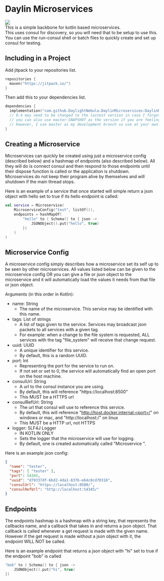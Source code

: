# Daylin Microservices
[![](https://jitpack.io/v/DaylightNebula/DaylinMicroservices.svg)](https://jitpack.io/#DaylightNebula/DaylinMicroservices) \
This is a simple backbone for kotlin based microservices.  
This uses consul for discovery, so you will need that to be setup to use this.  
You can use the run-consul shell or batch files to quickly create and set up consul for testing.

## Including in a Project
Add jitpack to your repositories list.
```kotlin
repositories {
  maven("https://jitpack.io/")
}
```

Then add this to your dependencies list.  
```kotlin
dependencies {
  implementation("com.github.DaylightNebula.DaylinMicroservices:DaylinMicroservices-Core:0.4")
  // 0.4 may need to be changed to the lastest version in case I forgot to update this readme file.
  // you can also use master-SNAPSHOT as the version if you are feeling brave. 
  // However, I use master as my development branch so use at your own risk.
}
```

## Creating a Microservice
Microservices can quickly be created using just a microservice config (described below) and a hashmap of endpoints (also described below).  All they will do is connect consul and then respond to those endpoints until their dispose function is called or the application is shutdown.  Microservices do not keep their program alive by themselves and will shutdown if the main thread stops.

Here is an example of a service that once started will simple return a json object with hello set to true if its hello endpoint is called:
```kotlin
val service = Microservice(
    MicroserviceConfig("test", listOf()),
    endpoints = hashMapOf(
        "hello" to ( Schema() to { json ->
            JSONObject().put("hello", true)
        })
    )
)
```

## Microservice Config
A microservice config simply describes how a microservice set its self up to be seen by other microservices.  All values listed below can be given to the microservice config OR you can give a file or json object to the microservice and it will automatically load the values it needs from that file or json object.

Arguments (in this order in Kotlin):
- name: String
  - The name of the microservice.  This service may be identified with this name.
- tags: List of strings
  - A list of tags given to the service.  Services may broadcast json packets to all services with a given tag.
  - For example: when a change to the file system is requested, ALL services with the tag "file_system" will receive that change request.
- uuid: UUID
  - A unique identifier for this service.
  - By default, this is a random UUID.
- port: Int
  - Representing the port for the service to run on.
  - If not set or set to 0, the service will automatically find an open port on the host machine.
- consulUrl: String
  - A url to the consul instance you are using.
  - By default, this will reference "https://localhost:8500"
  - This MUST be a HTTPS url
- consulRefUrl: String
  - The url that consul will use to reference this service.
  - By default, this will reference "http://host.docker.internal:<port>/" on windows or mac, and "http://localhost:<port>/" on linux
  - This MUST be a HTTP url, not HTTPS
- logger: SLF4J Logger
  - IN KOTLIN ONLY
  - Sets the logger that the microservice will use for logging.
  - By default, one is created automatically called "Microservice <name>".

Here is an example json config:
```json
{
  "name": "tester",
  "tags": [ "tester" ],
  "port": 54345,
  "uuid": "d79337df-6bd2-4da1-837b-e64c8cd70318",
  "consulUrl": "https://localhost:8500/",
  "consulRefUrl": "http://localhost:54345/"
}
```

## Endpoints
The endpoints hashmap is a hashmap with a string key, that represents the callbacks name, and a callback that takes in and returns a json object.  That callback is called whenever a get request is made with the given name.  However if the get request is made without a json object with it, the endpoint WILL NOT be called.

Here is an example endpoint that returns a json object with "hi" set to true if the endpoint "bob" is called
```kotlin
"bob" to ( Schema() to { json ->
    JSONObject().put("hi", true)
})
```
